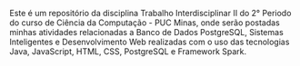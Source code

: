 Este é um repositório da disciplina Trabalho Interdisciplinar II do 2° Periodo do curso de Ciência da Computação - PUC Minas, onde serão postadas minhas atividades relacionadas a Banco de Dados PostgreSQL, Sistemas Inteligentes e Desenvolvimento Web realizadas com o uso das tecnologias Java, JavaScript, HTML, CSS, PostgreSQL e Framework Spark.
